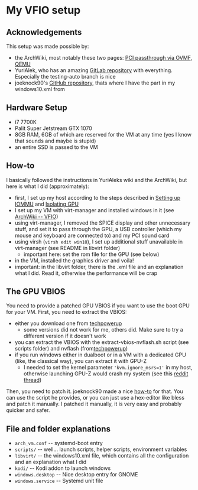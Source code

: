 # My VFIO setup

## Acknowledgements
This setup was made possible by:
- the ArchWiki, most notably these two pages: [PCI passthrough via OVMF](https://wiki.archlinux.org/index.php/PCI_passthrough_via_OVMF "VFIO"), [QEMU](https://wiki.archlinux.org/index.php/QEMU "QEMU") 
- YuriAlek, who has an amazing [GitLab repository](https://gitlab.com/YuriAlek/vfio) with everything. Especially the testing-auto branch is nice
- joeknock90's [GitHub repository](https://github.com/joeknock90/Single-GPU-Passthrough), thats where I have the <rom file.../> part in my windows10.xml from

## Hardware Setup
- i7 7700K
- Palit Super Jetstream GTX 1070
- 8GB RAM, 6GB of which are reserved for the VM at any time (yes I know that sounds and maybe is stupid)
- an entire SSD is passed to the VM

## How-to
I basically followed the instructions in YuriAleks wiki and the ArchWiki, but here is what I did (approximately):
- first, I set up my host according to the steps described in [Setting up IOMMU](https://wiki.archlinux.org/index.php/PCI_passthrough_via_OVMF#Setting_up_IOMMU) and [Isolating GPU](https://wiki.archlinux.org/index.php/PCI_passthrough_via_OVMF#Isolating_the_GPU)
- I set up my VM with virt-manager and installed windows in it (see [ArchWiki -- VFIO](https://wiki.archlinux.org/index.php/PCI_passthrough_via_OVMF#Setting_up_an_OVMF-based_guest_VM))
- using virt-manager, I removed the SPICE display and other unnecessary stuff, and set it to pass through the GPU, a USB controller (which my mouse and keyboard are connected to) and my PCI sound card
- using virsh (`virsh edit win10`), I set up additional stuff unavailable in virt-manager (see README in libvirt folder)
  - important here: set the rom file for the GPU (see below)
- in the VM, installed the graphics driver and voila!
- important: in the libvirt folder, there is the .xml file and an explanation what I did. Read it, otherwise the performance will be crap

## The GPU VBIOS
You need to provide a patched GPU VBIOS if you want to use the boot GPU for your VM.
First, you need to extract the VBIOS:
- either you download one from [techpowerup](https://www.techpowerup.com/vgabios/)
  - some versions did not work for me, others did. Make sure to try a different version if it doesn't work
- you can extract the VBIOS with the extract-vbios-nvflash.sh script (see scripts folder) and nvflash (from[techpowerup](https://www.techpowerup.com/download/nvidia-nvflash/))
- if you run windows either in dualboot or in a VM with a dedicated GPU (like, the classical way), you can extract it with GPU-Z
  - I needed to set the kernel parameter `'kvm.ignore_msrs=1'` in my host, otherwise launching GPU-Z would crash my system (see this [reddit thread](https://www.reddit.com/r/VFIO/comments/ahg1ta/bsod_when_launching_gpuz/))

Then, you need to patch it. joeknock90 made a nice [how-to](https://github.com/joeknock90/Single-GPU-Passthrough#procedure) for that.
You can use the script he provides, or you can just use a hex-editor like bless and patch it manually. I patched it manually, it is very easy and probably quicker and safer.

## File and folder explanations
- `arch_vm.conf` -- systemd-boot entry
- `scripts/` -- well... launch scripts, helper scripts, environment variables
- `libvirt/` -- the windows10.xml file, which contains all the configuration and an explanation what I did
- `kodi/` -- Kodi addon to launch windows
- `windows.desktop` -- Nice desktop entry for GNOME
- `windows.service` -- Systemd unit file
